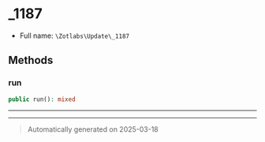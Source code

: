 
# _1187





* Full name: `\Zotlabs\Update\_1187`




## Methods


### run



```php
public run(): mixed
```












***


***
> Automatically generated on 2025-03-18

